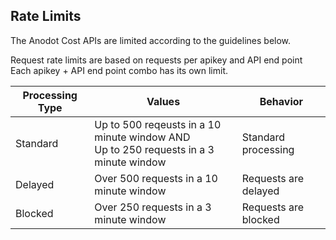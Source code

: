 ## Rate Limits

The Anodot Cost APIs are limited according to the guidelines below.</br>

<aside class="notice">
Request rate limits are based on requests per apikey and API end point<br/>
Each apikey + API end point combo has its own limit.</br>
</aside>


| Processing Type | Values | Behavior |
|-----------------|--------|----------|
| Standard | Up to 500 reqeusts in a 10 minute window AND</br> Up to 250 requests in a 3 minute window | Standard processing |
| Delayed | Over 500 requests in a 10 minute window | Requests are delayed |
| Blocked | Over 250 requests in a 3 minute window  | Requests are blocked |
